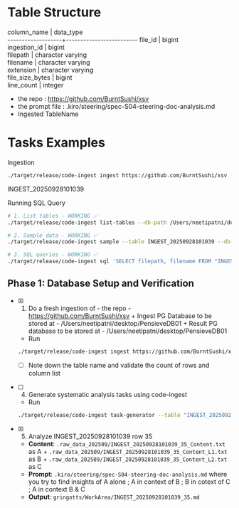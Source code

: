 
# Table Structure

column_name        | data_type               
-------------------+-------------------------
file_id            | bigint                  
ingestion_id       | bigint                  
filepath           | character varying       
filename           | character varying       
extension          | character varying       
file_size_bytes    | bigint                  
line_count         | integer   

- the repo : https://github.com/BurntSushi/xsv
- the prompt file : .kiro/steering/spec-S04-steering-doc-analysis.md
- Ingested TableName


# Tasks Examples

Ingestion
``` bash
./target/release/code-ingest ingest https://github.com/BurntSushi/xsv --db-path /Users/neetipatni/desktop/PensieveDB01
```
INGEST_20250928101039

Running SQL Query
``` bash
# 1. List tables - WORKING ✅
./target/release/code-ingest list-tables --db-path /Users/neetipatni/desktop/PensieveDB01

# 2. Sample data - WORKING ✅  
./target/release/code-ingest sample --table INGEST_20250928101039 --db-path /Users/neetipatni/desktop/PensieveDB01

# 3. SQL queries - WORKING ✅
./target/release/code-ingest sql 'SELECT filepath, filename FROM "INGEST_20250928101039" LIMIT 5' --db-path /Users/neetipatni/desktop/PensieveDB01

```


## Phase 1: Database Setup and Verification

- [x] 1. Do a fresh ingestion of - the repo - https://github.com/BurntSushi/xsv + Ingest PG Database to be stored at - /Users/neetipatni/desktop/PensieveDB01 + Result PG database to be stored at -  /Users/neetipatni/desktop/PensieveDB01
  - Run
  ``` bash
  ./target/release/code-ingest ingest https://github.com/BurntSushi/xsv --db-path /Users/neetipatni/desktop/PensieveDB01
  ```
  - [ ] Note down the table name and validate the count of rows and column list


- [ ] 4. Generate systematic analysis tasks using code-ingest
  - Run
  ``` bash
  ./target/release/code-ingest task-generator --table "INGEST_20250928101039" --db-path /Users/neetipatni/desktop/PensieveDB01 --output-file .kiro/specs/S04-codebase-analysis-burnt-sushi-xsv/xsv-analysis-tasks.md
  ```

- [x] 5. Analyze INGEST_20250928101039 row 35 
  - **Content**: `.raw_data_202509/INGEST_20250928101039_35_Content.txt` as A + `.raw_data_202509/INGEST_20250928101039_35_Content_L1.txt` as B + `.raw_data_202509/INGEST_20250928101039_35_Content_L2.txt` as C
  - **Prompt**: `.kiro/steering/spec-S04-steering-doc-analysis.md` where you try to find insights of A alone ; A in context of B ; B in cotext of C ; A in context B & C
  - **Output**: `gringotts/WorkArea/INGEST_20250928101039_35.md`
